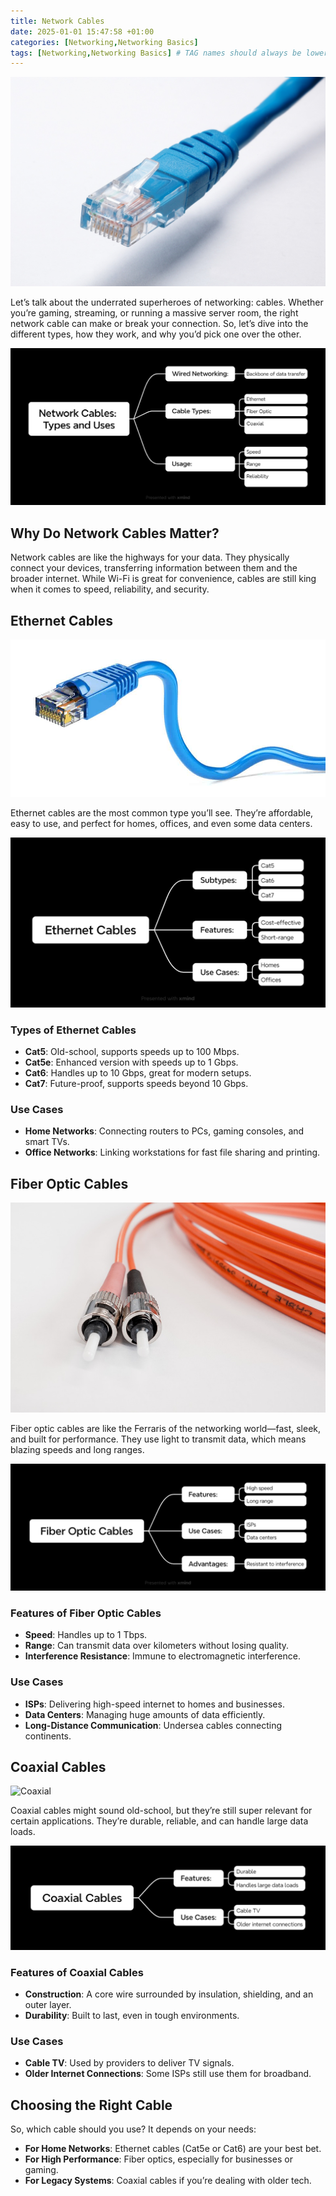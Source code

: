 ```yaml
---
title: Network Cables
date: 2025-01-01 15:47:58 +01:00
categories: [Networking,Networking Basics]
tags: [Networking,Networking Basics] # TAG names should always be lowercase
---
```


![](https://raw.githubusercontent.com/zared1/zared1.github.io/refs/heads/main/assets/Posts_img/Networking/4/Network_cables.jpg)  

Let’s talk about the underrated superheroes of networking: cables. Whether you’re gaming, streaming, or running a massive server room, the right network cable can make or break your connection. So, let’s dive into the different types, how they work, and why you’d pick one over the other.  

![Mindmap Cover](https://raw.githubusercontent.com/zared1/zared1.github.io/refs/heads/main/assets/Posts_img/Networking/4/Network%20Cables%20Types%20and%20Uses.png)  

## Why Do Network Cables Matter?  

Network cables are like the highways for your data. They physically connect your devices, transferring information between them and the broader internet. While Wi-Fi is great for convenience, cables are still king when it comes to speed, reliability, and security.  

## Ethernet Cables  

![Ethernet Mindmap](https://raw.githubusercontent.com/zared1/zared1.github.io/refs/heads/main/assets/Posts_img/Networking/4/ethernet.jpg)  

Ethernet cables are the most common type you’ll see. They’re affordable, easy to use, and perfect for homes, offices, and even some data centers.  

![Ethernet Mindmap](https://raw.githubusercontent.com/zared1/zared1.github.io/refs/heads/main/assets/Posts_img/Networking/4/Ethernet%20Cables.png)  

### Types of Ethernet Cables  
- **Cat5**: Old-school, supports speeds up to 100 Mbps.  
- **Cat5e**: Enhanced version with speeds up to 1 Gbps.  
- **Cat6**: Handles up to 10 Gbps, great for modern setups.  
- **Cat7**: Future-proof, supports speeds beyond 10 Gbps.  

### Use Cases  
- **Home Networks**: Connecting routers to PCs, gaming consoles, and smart TVs.  
- **Office Networks**: Linking workstations for fast file sharing and printing.  

## Fiber Optic Cables  

![Fiber Optic](https://raw.githubusercontent.com/zared1/zared1.github.io/refs/heads/main/assets/Posts_img/Networking/4/fiber-optics-1.jpg)  

Fiber optic cables are like the Ferraris of the networking world—fast, sleek, and built for performance. They use light to transmit data, which means blazing speeds and long ranges.  

![Fiber Optic Mindmap](https://raw.githubusercontent.com/zared1/zared1.github.io/refs/heads/main/assets/Posts_img/Networking/4/Fiber%20Optic%20Cables.png)  

### Features of Fiber Optic Cables  
- **Speed**: Handles up to 1 Tbps.  
- **Range**: Can transmit data over kilometers without losing quality.  
- **Interference Resistance**: Immune to electromagnetic interference.  

### Use Cases  
- **ISPs**: Delivering high-speed internet to homes and businesses.  
- **Data Centers**: Managing huge amounts of data efficiently.  
- **Long-Distance Communication**: Undersea cables connecting continents.  

## Coaxial Cables  

![Coaxial](https://raw.githubusercontent.com/zared1/zared1.github.io/refs/heads/main/assets/Posts_img/Networking/4/cable_coaxial.png)  

Coaxial cables might sound old-school, but they’re still super relevant for certain applications. They’re durable, reliable, and can handle large data loads.  

![Coaxial Mindmap](https://raw.githubusercontent.com/zared1/zared1.github.io/refs/heads/main/assets/Posts_img/Networking/4/Coaxial%20Cables.png) 

### Features of Coaxial Cables  
- **Construction**: A core wire surrounded by insulation, shielding, and an outer layer.  
- **Durability**: Built to last, even in tough environments.  

### Use Cases  
- **Cable TV**: Used by providers to deliver TV signals.  
- **Older Internet Connections**: Some ISPs still use them for broadband.  

## Choosing the Right Cable  

So, which cable should you use? It depends on your needs:  
- **For Home Networks**: Ethernet cables (Cat5e or Cat6) are your best bet.  
- **For High Performance**: Fiber optics, especially for businesses or gaming.  
- **For Legacy Systems**: Coaxial cables if you’re dealing with older tech.  
